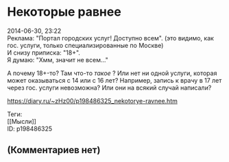 Некоторые равнее
================

  
2014-06-30, 23:22  
 Реклама: "Портал городских услуг! Доступно всем". (это видимо, как гос. услуги, только специализированные по Москве)   
 И снизу приписка: "18+".   
 Я думаю: "Хмм, значит не всем..."   
   
 А почему 18+-то? Там что-то  *такое*  ? Или нет ни одной услуги, которая может оказываться с 14 или с 16 лет? Например, запись к врачу в 17 лет через гос. услуги невозможна? Или они на всякий случай написали?   
  
<https://diary.ru/~zHz00/p198486325_nekotorye-ravnee.htm>  
  
Теги:  
[[Мысли]]  
ID: p198486325  


(Комментариев нет)
------------------